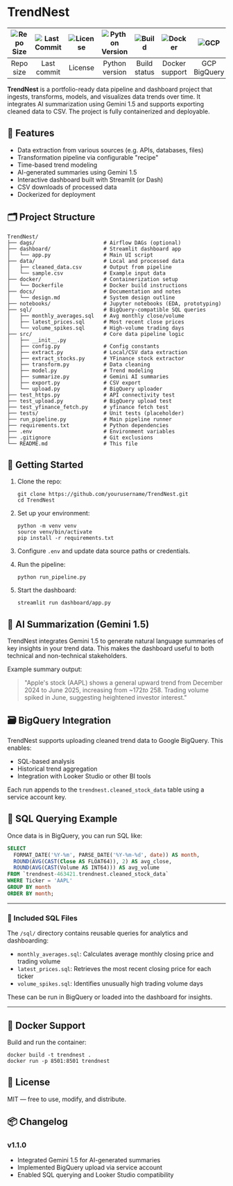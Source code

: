 # TrendNest

| ![Repo Size](https://img.shields.io/github/repo-size/Peippo1/TrendNest) | ![Last Commit](https://img.shields.io/github/last-commit/Peippo1/TrendNest) | ![License](https://img.shields.io/github/license/Peippo1/TrendNest) | ![Python Version](https://img.shields.io/badge/python-3.10%2B-blue) | ![Build](https://img.shields.io/badge/build-passing-brightgreen) | ![Docker](https://img.shields.io/badge/docker-ready-blue) | ![GCP](https://img.shields.io/badge/GCP-BigQuery-informational) | ![Gemini](https://img.shields.io/badge/Gemini-1.5_AI-yellow) | ![Streamlit](https://img.shields.io/badge/Streamlit-App-ff4b4b?logo=streamlit&logoColor=white) |
|:------------------------------------------------------------------------:|:-----------------------------------------------------------------------------:|:--------------------------------------------------------------------:|:------------------------------------------------------------------:|:--------------------------------------------------------------:|:--------------------------------------------------------:|:----------------------------------------------------:|:--------------------------------------------------:|:--------------------------------------------------:|
| Repo size                                                               | Last commit                                                                  | License                                                              | Python version                                                    | Build status                                                  | Docker support                                        | GCP BigQuery                                         | Gemini AI summarization                           | Streamlit App                                    |

**TrendNest** is a portfolio-ready data pipeline and dashboard project that ingests, transforms, models, and visualizes data trends over time. It integrates AI summarization using Gemini 1.5 and supports exporting cleaned data to CSV. The project is fully containerized and deployable.

## 🔧 Features

- Data extraction from various sources (e.g. APIs, databases, files)
- Transformation pipeline via configurable "recipe"
- Time-based trend modeling
- AI-generated summaries using Gemini 1.5
- Interactive dashboard built with Streamlit (or Dash)
- CSV downloads of processed data
- Dockerized for deployment

## 🗂 Project Structure

```
TrendNest/
├── dags/                      # Airflow DAGs (optional)
├── dashboard/                 # Streamlit dashboard app
│   └── app.py                 # Main UI script
├── data/                      # Local and processed data
│   ├── cleaned_data.csv       # Output from pipeline
│   └── sample.csv             # Example input data
├── docker/                    # Containerization setup
│   └── Dockerfile             # Docker build instructions
├── docs/                      # Documentation and notes
│   └── design.md              # System design outline
├── notebooks/                 # Jupyter notebooks (EDA, prototyping)
├── sql/                       # BigQuery-compatible SQL queries
│   ├── monthly_averages.sql   # Avg monthly close/volume
│   ├── latest_prices.sql      # Most recent close prices
│   └── volume_spikes.sql      # High-volume trading days
├── src/                       # Core data pipeline logic
│   ├── __init__.py
│   ├── config.py              # Config constants
│   ├── extract.py             # Local/CSV data extraction
│   ├── extract_stocks.py      # YFinance stock extractor
│   ├── transform.py           # Data cleaning
│   ├── model.py               # Trend modeling
│   ├── summarize.py           # Gemini AI summaries
│   ├── export.py              # CSV export
│   └── upload.py              # BigQuery uploader
├── test_https.py              # API connectivity test
├── test_upload.py             # BigQuery upload test
├── test_yfinance_fetch.py     # yfinance fetch test
├── tests/                     # Unit tests (placeholder)
├── run_pipeline.py            # Main pipeline runner
├── requirements.txt           # Python dependencies
├── .env                       # Environment variables
├── .gitignore                 # Git exclusions
└── README.md                  # This file
```

## 🚀 Getting Started

1. Clone the repo:
   ```
   git clone https://github.com/yourusername/TrendNest.git
   cd TrendNest
   ```

2. Set up your environment:
   ```
   python -m venv venv
   source venv/bin/activate
   pip install -r requirements.txt
   ```

3. Configure `.env` and update data source paths or credentials.

4. Run the pipeline:
   ```
   python run_pipeline.py
   ```

5. Start the dashboard:
   ```
   streamlit run dashboard/app.py
   ```

## 🧠 AI Summarization (Gemini 1.5)

TrendNest integrates Gemini 1.5 to generate natural language summaries of key insights in your trend data. This makes the dashboard useful to both technical and non-technical stakeholders.

Example summary output:
> "Apple's stock (AAPL) shows a general upward trend from December 2024 to June 2025, increasing from ~$172 to ~$258. Trading volume spiked in June, suggesting heightened investor interest."

## 🗃️ BigQuery Integration

TrendNest supports uploading cleaned trend data to Google BigQuery. This enables:
- SQL-based analysis
- Historical trend aggregation
- Integration with Looker Studio or other BI tools

Each run appends to the `trendnest.cleaned_stock_data` table using a service account key.

## 🧮 SQL Querying Example

Once data is in BigQuery, you can run SQL like:

```sql
SELECT
  FORMAT_DATE('%Y-%m', PARSE_DATE('%Y-%m-%d', date)) AS month,
  ROUND(AVG(CAST(Close AS FLOAT64)), 2) AS avg_close,
  ROUND(AVG(CAST(Volume AS INT64))) AS avg_volume
FROM `trendnest-463421.trendnest.cleaned_stock_data`
WHERE Ticker = 'AAPL'
GROUP BY month
ORDER BY month;
```

---

### 📂 Included SQL Files

The `/sql/` directory contains reusable queries for analytics and dashboarding:

- `monthly_averages.sql`: Calculates average monthly closing price and trading volume
- `latest_prices.sql`: Retrieves the most recent closing price for each ticker
- `volume_spikes.sql`: Identifies unusually high trading volume days

These can be run in BigQuery or loaded into the dashboard for insights.

---

## 🐳 Docker Support

Build and run the container:

```
docker build -t trendnest .
docker run -p 8501:8501 trendnest
```

## 📄 License

MIT — free to use, modify, and distribute.

## 📦 Changelog

### v1.1.0
- Integrated Gemini 1.5 for AI-generated summaries
- Implemented BigQuery upload via service account
- Enabled SQL querying and Looker Studio compatibility